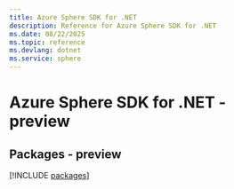 ```yaml
---
title: Azure Sphere SDK for .NET
description: Reference for Azure Sphere SDK for .NET
ms.date: 08/22/2025
ms.topic: reference
ms.devlang: dotnet
ms.service: sphere
---
```

# Azure Sphere SDK for .NET - preview
## Packages - preview
[!INCLUDE [packages](sphere-index.md)]